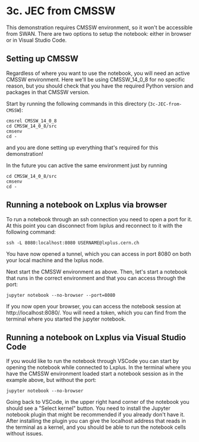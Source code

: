 # 3c. JEC from CMSSW

This demonstration requires CMSSW environment, so it won't be accessible from SWAN. There are two options to setup the notebook: either in browser or in Visual Studio Code.

## Setting up CMSSW

Regardless of where you want to use the notebook, you will need an active CMSSW environment. Here we'll be using CMSSW_14_0_8 for no specific reason, but you should check that you have the required Python version and packages in that CMSSW version.

Start by running the following commands in this directory (`3c-JEC-from-CMSSW`):

```
cmsrel CMSSW_14_0_8
cd CMSSW_14_0_8/src
cmsenv
cd -
```

and you are done setting up everything that's required for this demonstration!

In the future you can active the same environment just by running

```
cd CMSSW_14_0_8/src
cmsenv
cd -
```

## Running a notebook on Lxplus via browser

To run a notebook through an ssh connection you need to open a port for it. At this point you can disconnect from lxplus and reconnect to it with the following command:

`ssh -L 8080:localhost:8080 USERNAME@lxplus.cern.ch`

You have now opened a tunnel, which you can access in port 8080 on both your local machine and the lxplus node.

Next start the CMSSW environment as above. Then, let's start a notebook that runs in the correct environment and that you can access through the port:

`jupyter notebook --no-browser --port=8080`

If you now open your browser, you can access the notebook session at http://localhost:8080/. You will need a token, which you can find from the terminal where you started the jupyter notebook.

## Running a notebook on Lxplus via Visual Studio Code

If you would like to run the notebook through VSCode you can start by opening the notebook while connected to Lxplus. In the terminal where you have the CMSSW environment loaded start a notebook session as in the example above, but without the port:

`jupyter notebook --no-browser`

Going back to VSCode, in the upper right hand corner of the notebook you should see a "Select kernel" button. You need to install the Jupyter notebook plugin that might be recommended if you already don't have it. After installing the plugin you can give the localhost address that reads in the terminal as a kernel, and you should be able to run the notebook cells without issues.
